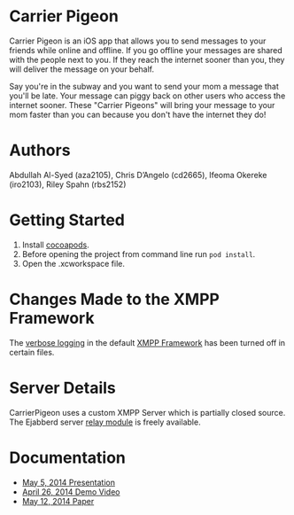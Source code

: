 Carrier Pigeon
=============

Carrier Pigeon is an iOS app that allows you to send messages to your friends while online and offline. If you go offline your messages are shared with the people next to you. If they reach the internet sooner than you, they will deliver the message on your behalf.
	
Say you're in the subway and you want to send your mom a message that you'll be late. Your message can piggy back on other users who access the internet sooner. These "Carrier Pigeons" will bring your message to your mom faster than you can because you don't have the internet they do!

Authors
=======
Abdullah Al-Syed (aza2105), Chris D’Angelo (cd2665), Ifeoma Okereke (iro2103), Riley Spahn (rbs2152)

Getting Started
===============

1. Install [cocoapods](http://cocoapods.org).
2. Before opening the project from command line run `pod install`.
3. Open the .xcworkspace file.

Changes Made to the XMPP Framework
==================================
The [verbose logging](https://github.com/robbiehanson/XMPPFramework/wiki/IntroToFramework#xmpp-logging) in the default [XMPP Framework](https://github.com/robbiehanson/XMPPFramework) has been turned off in certain files. 

Server Details
==============
CarrierPigeon uses a custom XMPP Server which is partially closed source. The Ejabberd server [relay module](http://github.com/rlyspn/mod_bot_relay) is freely available.

Documentation
=============

* [May 5, 2014 Presentation](http://bit.ly/carrierpigeonpresentation)
* [April 26, 2014 Demo Video](http://bit.ly/carrierpigeondemo)
* [May 12, 2014 Paper](http://bit.ly/carrierpigeonpaper)
